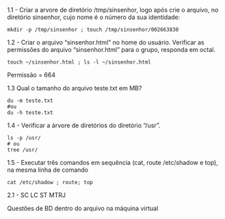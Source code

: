 1.1 - Criar a arvore de diretório /tmp/sinsenhor, logo após crie o arquivo, no diretório sinsenhor, cujo nome é o número da sua identidade:
```shell
mkdir -p /tmp/sinsenhor ; touch /tmp/sinsenhor/002663830
```

1.2 - Criar o arquivo “sinsenhor.html” no home do usuário. Verificar as permissões do arquivo “sinsenhor.html” para o grupo, responda em octal.
```shell
touch ~/sinsenhor.html ; ls -l ~/sinsenhor.html
```
Permissão = 664

1.3 Qual o tamanho do arquivo teste.txt em MB?
```shell
du -m teste.txt 
#ou
du -h teste.txt
```

1.4 - Verificar a árvore de diretórios do diretório “/usr”.
``` shell
ls -p /usr/
# ou
tree /usr/
```

1.5 - Executar três comandos em sequência (cat, route /etc/shadow e top), na mesma linha de comando
``` shell
cat /etc/shadow ; route; top
```

2.1 - SC LC ST MTRJ

Questões de BD dentro do arquivo na máquina virtual
